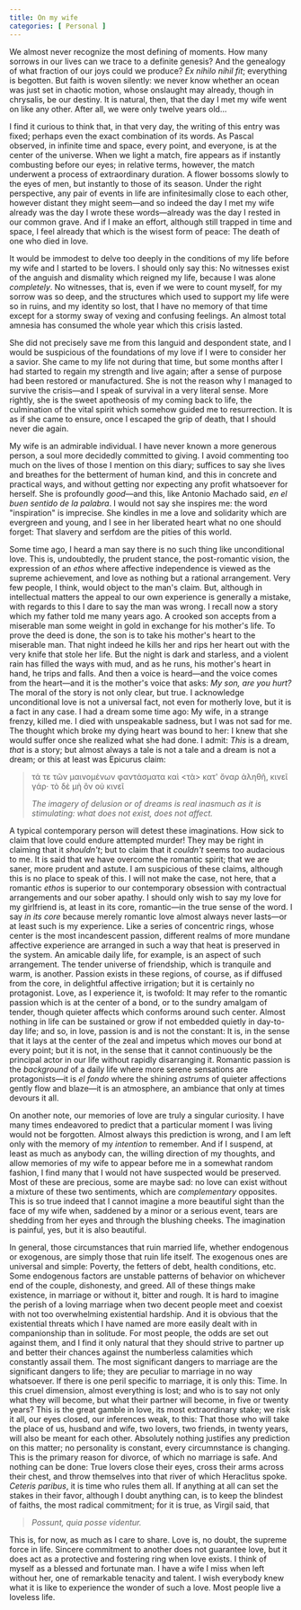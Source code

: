 ```yaml
---
title: On my wife 
categories: [ Personal ]
---
```


We almost never recognize the most defining of moments. How many sorrows in our
lives can we trace to a definite genesis? And the genealogy of what fraction of
our joys could we produce? *Ex nihilo nihil fit*; everything is begotten. But
faith is woven silently: we never know whether an ocean was just set in chaotic
motion, whose onslaught may already, though in chrysalis, be our destiny. It is
natural, then, that the day I met my wife went on like any other. After all, we
were only twelve years old... 

I find it curious to think that, in that very day, the writing of this entry was
fixed; perhaps even the exact combination of its words. As Pascal observed, in
infinite time and space, every point, and everyone, is at the center of the
universe. When we light a match, fire appears as if instantly combusting before
our eyes; in relative terms, however, the match underwent a process of
extraordinary duration. A flower bossoms slowly to the eyes of men, but instantly
to those of its season. Under the right perspective, any pair of events in life
are infinitesimally close to each other, however distant they might seem—and so
indeed the day I met my wife already was the day I wrote these words—already was
the day I rested in our common grave. And if I make an effort, although still
trapped in time and space, I feel already that which is the wisest form of
peace: The death of one who died in love. 

It would be immodest to delve too deeply in the conditions of my life before my
wife and I started to be lovers. I should only say this: No witnesses exist of
the anguish and dismality which reigned my life, because I was alone
*completely*. No witnesses, that is, even if we were to count myself, for my
sorrow was so deep, and the structures which used to support my life were so in
ruins, and my identity so lost, that I have no memory of that time except for a
stormy sway of vexing and confusing feelings. An almost total amnesia has
consumed the whole year which this crisis lasted.

She did not precisely save me from this languid and despondent state, and I
would be suspicious of the foundations of my love if I were to consider her a
savior. She came to my life not during that time, but some months after I had
started to regain my strength and live again; after a sense of purpose had been
restored or manufactured. She is not the reason why I managed to survive the
crisis—and I speak of survival in a very literal sense. More rightly, she is the
sweet apotheosis of my coming back to life, the culmination of the vital spirit
which somehow guided me to resurrection. It is as if she came to ensure, once I
escaped the grip of death, that I should never die again. 

My wife is an admirable individual. I have never known a more generous person, a
soul more decidedly committed to giving. I avoid commenting too much on the
lives of those I mention on this diary; suffices to say she lives and breathes
for the betterment of human kind, and this in concrete and practical ways, and
without getting nor expecting any profit whatsoever for herself. She is
profoundly *good*—and this, like Antonio Machado said, *en el buen sentido de la
palabra*. I would not say she inspires me: the word "inspiration" is imprecise.
She kindles in me a love and solidarity which are evergreen and young, and I
see in her liberated heart what no one should forget: That slavery and serfdom
are the pities of this world. 

Some time ago, I heard a man say there is no such thing like unconditional love.
This is, undoubtedly, the prudent stance, the post-romantic vision, the
expression of an *ethos* where affective independence is viewed as the supreme
achievement, and love as nothing but a rational arrangement. Very few people, I
think, would object to the man's claim. But, although in intellectual matters
the appeal to our own experience is generally a mistake, with regards to this I
dare to say the man was wrong. I recall now a story which my father told me many
years ago. A crooked son accepts from a miserable man some weight in gold in
exchange for his mother's life. To prove the deed is done, the son is to take
his mother's heart to the miserable man. That night indeed he kills her and rips
her heart out with the very knife that stole her life. But the night is dark and
starless, and a violent rain has filled the ways with mud, and as he runs, his
mother's heart in hand, he trips and falls. And then a voice is heard—and the
voice comes from the heart—and it is the mother's voice that asks: *My son, are
you hurt?* The moral of the story is not only clear, but true. I acknowledge
unconditional love is not a universal fact, not even for motherly love, but it
is a fact in any case. I had a dream some time ago: My wife, in a strange
frenzy, killed me. I died with unspeakable sadness, but I was not sad for me.
The thought which broke my dying heart was bound to her: I knew that she would
suffer once she realized what she had done. I admit: *This* is a dream, *that*
is a story; but almost always a tale is not a tale and a dream is not a dream;
or this at least was Epicurus claim:

> τά τε τῶν μαινομένων φαντάσματα καὶ <τὰ> κατ' ὄναρ ἀληθῆ, κινεῖ γάρ· τὸ δὲ μὴ
> ὂν οὐ κινεῖ 
> 
> *The imagery of delusion or of dreams is real inasmuch as it is stimulating:
> what does not exist, does not affect.*


A typical contemporary person will detest these imaginations. How sick to claim
that love could endure attempted murder! They may be right in claiming that it
*shouldn't*; but to claim that it *couldn't* seems too audacious to me. It is
said that we have overcome the romantic spirit; that we are saner, more prudent
and astute. I am suspicious of these claims, although this is no place to speak of
this. I will not make the case, not here, that a romantic *ethos* is superior to
our contemporary obsession with contractual arrangements and our sober apathy. I
should only wish to say my love for my girlfriend is, at least in its core,
romantic—in the true sense of the word. I say *in its core* because merely
romantic love almost always never lasts—or at least such is my experience. Like
a series of concentric rings, whose center is the most incandescent passion,
different realms of more mundane affective experience are arranged in such a way
that heat is preserved in the system. An amicable daily life, for example, is an
aspect of such arrangement. The tender universe of friendship, which is
tranquile and warm, is another. Passion exists in these regions, of course, as
if diffused from the core, in delightful affective irrigation; but it is
certainly no protagonist. Love, as I experience it, is twofold: It may refer to
the romantic passion which is at the center of a bond, or to the sundry
amalgam of tender, though quieter affects which conforms around such center.
Almost nothing in life can be sustained or grow if not embedded quietly in
day-to-day life; and so, in love, passion is and is not the constant: It is, in
the sense that it lays at the center of the zeal and impetus which moves our
bond at every point; but it is not, in the sense that it cannot continuously be
the principal actor in our life without rapidly disarranging it. Romantic
passion is the *background* of a daily life where more serene sensations are
protagonists—it is *el fondo*  where the shining *astrums* of quieter affections
gently flow and blaze—it is an atmosphere, an ambiance that only at times
devours it all. 

On another note, our memories of love are truly a singular curiosity. I have
many times endeavored to predict that a particular moment I was living would not
be forgotten. Almost always this prediction is wrong, and I am left only with
the memory of my *intention* to remember. And if I suspend, at least as much as
anybody can, the willing direction of my thoughts, and allow memories of my wife
to appear before me in a somewhat random fashion, I find many that I would not
have suspected would be preserved. Most of these are precious, some are maybe sad:
no love can exist without a mixture of these two sentiments, which are
*complementary* opposites. This is so true indeed that I cannot imagine a more
beautiful sight than the face of my wife when, saddened by a minor or a
serious event, tears are shedding from her eyes and through the blushing cheeks.
The imagination is painful, yes, but it is also beautiful. 

In general, those circumstances that ruin married life, whether endogenous or
exogenous, are simply those that ruin life itself. The exogenous ones are
universal and simple: Poverty, the fetters of debt, health conditions, etc. Some
endogenous factors are unstable patterns of behavior on whichever end of the
couple, dishonesty, and greed. All of these things make existence, in marriage
or without it, bitter and rough. It is hard to imagine the perish of a loving
marriage when two decent people meet and coexist with not too overwhelming
existential hardship. And it is obvious that the existential threats which I
have named are more easily dealt with in companionship than in solitude. For
most people, the odds are set out against them, and I find it only natural that
they should strive to partner up and better their chances against the numberless
calamities which constantly assail them. The most significant dangers to
marriage are the significant dangers to life; they are peculiar to marriage in
no way whatsoever. If there is one peril specific to marriage, it is only this:
Time. In this cruel dimension, almost everything is lost; and who is to say
not only what they will become, but what their partner will become, in five or
twenty years? This is the great gamble in love, its most extraordinary stake; we
risk it all, our eyes closed, our inferences weak, to this: That those who will
take the place of us, husband and wife, two lovers, two friends, in twenty
years, will also be meant for each other. Absolutely nothing justifies any
prediction on this matter; no personality is constant, every circumnstance is
changing. This is the primary reason for divorce, of which no marriage is safe.
And nothing can be done: True lovers close their eyes, cross their arms across
their chest, and throw themselves into that river of which Heraclitus spoke.
*Ceteris paribus*, it is time who rules them all. If anything at all can set the
stakes in their favor, although I doubt anything can, is to keep the blindest of
faiths, the most radical commitment; for it is true, as Virgil said, that

> *Possunt, quia posse videntur.* 

This is, for now, as much as I care to share. Love is, no doubt, the supreme
force in life. Sincere commitment to another does not guarantee love, but it does
act as a protective and fostering ring when love exists. I think of myself
as a blessed and fortunate man. I have a wife I miss when left without her, one
of remarkable tenacity and talent. I wish everybody knew what it is like to
experience the wonder of such a love. Most people live a loveless life.  


